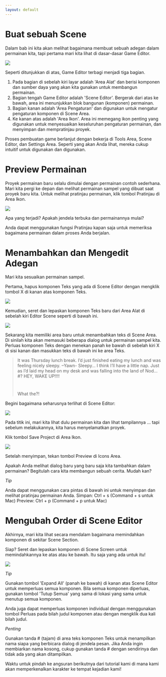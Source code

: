 ```yaml
---
layout: default
---
```


# Buat sebuah Scene

Dalam bab ini kita akan melihat bagaimana membuat sebuah adegan dalam permainan kita, tapi pertama mari kita lihat di dasar-dasar Game Editor.

![](http://tyranobuilder.com/wp-content/uploads/2015/03/t2-1.jpg)

Seperti ditunjukkan di atas, Game Editor terbagi menjadi tiga bagian.

1. Pada bagian di sebelah kiri layar adalah 'Area Alat' dan berisi komponen dan sumber daya yang akan kita gunakan untuk membangun permainan.
2. Bagian tengah Game Editor adalah 'Scene Editor'. Bergerak dari atas ke bawah, area ini menunjukkan blok bangunan (komponen) permainan.
3. Bagian kanan adalah 'Area Pengaturan' dan digunakan untuk mengatur pengaturan komponen di Scene Area.
4. Ke kanan atas adalah 'Area Ikon'. Area ini memegang ikon penting yang digunakan untuk menyesuaikan keseluruhan pengaturan permainan, dan menyimpan dan mempratinjau proyek.

Proses pembuatan game berlanjut dengan bekerja di Tools Area, Scene Editor, dan Settings Area. Seperti yang akan Anda lihat, mereka cukup intuitif untuk digunakan dan digunakan.

# Preview Permainan

Proyek permainan baru selalu dimulai dengan permainan contoh sederhana. Mari kita pergi ke depan dan melihat permainan sampel yang dibuat saat proyek baru kita. Untuk melihat pratinjau permainan, klik tombol Pratinjau di Area Ikon.

![](http://tyranobuilder.com/wp-content/uploads/2015/03/t2-2.jpg)

Apa yang terjadi? Apakah jendela terbuka dan permainannya mulai?

Anda dapat menggunakan fungsi Pratinjau kapan saja untuk memeriksa bagaimana permainan dalam proses Anda berjalan.

# Menambahkan dan Mengedit Adegan

Mari kita sesuaikan permainan sampel.

Pertama, hapus komponen Teks yang ada di Scene Editor dengan mengklik tombol X di kanan atas komponen Teks.

![](http://tyranobuilder.com/wp-content/uploads/2015/03/t2-3.jpg)

Kemudian, seret dan lepaskan komponen Teks baru dari Area Alat di sebelah kiri Editor Scene seperti di bawah ini.

![](http://tyranobuilder.com/wp-content/uploads/2015/03/t2-4.jpg)

Sekarang kita memiliki area baru untuk menambahkan teks di Scene Area. Di sinilah kita akan memasuki beberapa dialog untuk permainan sampel kita. Perluas komponen Teks dengan menekan panah ke bawah di sebelah kiri X di sisi kanan dan masukkan teks di bawah ini ke area Teks.

> It was Thursday lunch break.
> I’d just finished eating my lunch and was feeling nicely sleepy.
> –Yawn- Sleepy…
> I think I’ll have a little nap.
> Just as I’d laid my head on my desk and was falling into the land of Nod…
> #?
> HEY, WAKE UP!!!!
> #
> What the?!

Begini bagaimana seharusnya terlihat di Scene Editor:

![](http://tyranobuilder.com/wp-content/uploads/2015/03/t2-6.jpg)

Pada titik ini, mari kita lihat dulu permainan kita dan lihat tampilannya ... tapi sebelum melakukannya, kita harus menyelamatkan proyek.

Klik tombol Save Project di Area Ikon.

![](http://tyranobuilder.com/wp-content/uploads/2015/03/t2-5.jpg)

Setelah menyimpan, tekan tombol Preview di Icons Area.

Apakah Anda melihat dialog baru yang baru saja kita tambahkan dalam permainan? Begitulah cara kita membangun sebuah cerita. Mudah kan?

_Tip_

Anda dapat menggunakan cara pintas di bawah ini untuk menyimpan dan melihat pratinjau permainan Anda.
Simpan: Ctrl + s (Command + s untuk Mac)
Preview: Ctrl + p (Command + p untuk Mac)

# Mengubah Order di Scene Editor

Akhirnya, mari kita lihat secara mendalam bagaimana memindahkan komponen di sekitar Scene Section.

Siap? Seret dan lepaskan komponen di Scene Screen untuk memindahkannya ke atas atau ke bawah. Itu saja yang ada untuk itu!

![](http://tyranobuilder.com/wp-content/uploads/2015/03/t2-7.jpg)

_Tip_

Gunakan tombol 'Expand All' (panah ke bawah) di kanan atas Scene Editor untuk memperluas semua komponen. Bila semua komponen diperluas, gunakan tombol 'Tutup Semua' yang sama di lokasi yang sama untuk menutup semua komponen.

Anda juga dapat memperluas komponen individual dengan menggunakan tombol Perluas pada bilah judul komponen atau dengan mengklik dua kali bilah judul.

_Penting_

Gunakan tanda # (tajam) di area teks komponen Teks untuk menampilkan nama siapa yang berbicara dialog di jendela pesan. Jika Anda ingin membiarkan nama kosong, cukup gunakan tanda # dengan sendirinya dan tidak ada yang akan ditampilkan.

Waktu untuk pindah ke angsuran berikutnya dari tutorial kami di mana kami akan memperkenalkan karakter ke tempat kejadian kami!
